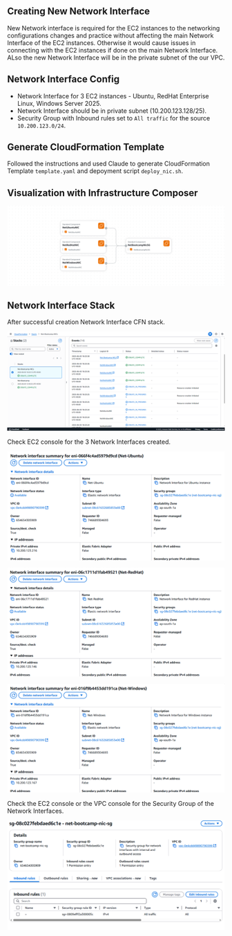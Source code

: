 ## Creating New Network Interface

New Network interface is required for the EC2 instances to the networking configurations changes and practice without affecting the main Network Interface of the EC2 instances. Otherwise it would cause issues in connecting with the EC2 instances if done on the main Network Interface. ALso the new Network Interface will be in the private subnet of the our VPC.


## Network Interface Config

- Network Interface for 3 EC2 instances - Ubuntu, RedHat Enterprise Linux, Windows Server 2025.
- Network Interface should be in private subnet (10.200.123.128/25).
- Security Group with Inbound rules set to `All traffic` for the source `10.200.123.0/24`.


## Generate CloudFormation Template

Followed the instructions and used Claude to generate CloudFormation Template `template.yaml` and depoyment script `deploy_nic.sh`.


## Visualization with Infrastructure Composer

![Network Interface](/assets/nic_infra.png)


## Network Interface Stack

After successful creation Network Interface CFN stack.

![Nic CFN Stack](/assets/nic_cfn_stack.png)

Check EC2 console for the 3 Network Interfaces created.

![Ubuntu Network Interface](/assets/Net-Ubuntu.png)

![RedHat Network Interface](/assets/Net-RedHat.png)

![Windows Network Interface](/assets/Net-Windows.png)

Check the EC2 console or the VPC console for the Security Group of the Network Interfaces.

![Network Interface SG](/assets/nic_sg.png)

